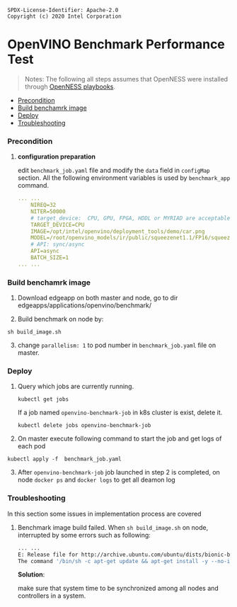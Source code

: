 ```
SPDX-License-Identifier: Apache-2.0
Copyright (c) 2020 Intel Corporation
```

# OpenVINO Benchmark Performance Test

> Notes: The following all steps assumes that OpenNESS were installed through [OpenNESS playbooks](https://github.com/otcshare/specs/blob/master/doc/getting-started/network-edge/controller-edge-node-setup.md).

- [Precondition](#precondition)
- [Build benchamrk image](#build-benchamrk-image)
- [Deploy](#deploy)
- [Troubleshooting](#troubleshooting)

### Precondition

1. **configuration preparation**

   edit `benchmark_job.yaml` file and modify the `data` field in `configMap` section. All the following environment variables is used by `benchmark_app` command.

   ```yaml
   ... ...    
       NIREQ=32
       NITER=50000
       # target_device:  CPU, GPU, FPGA, HDDL or MYRIAD are acceptable
       TARGET_DEVICE=CPU
       IMAGE=/opt/intel/openvino/deployment_tools/demo/car.png
       MODEL=/root/openvino_models/ir/public/squeezenet1.1/FP16/squeezenet1.1.xml
       # API: sync/async
       API=async
       BATCH_SIZE=1
   ... ...
   ```

### Build benchamrk image

1. Download edgeapp on both master and node, go to dir edgeapps/applications/openvino/benchmark/

2.  Build benchmark on node by:

   ```
   sh build_image.sh
   ```

3.  change `parallelism: 1` to pod number in `benchmark_job.yaml` file on master.

### Deploy 

1. Query which jobs are currently running.

   ```
   kubectl get jobs
   ```

   If a job named `openvino-benchmark-job` in k8s cluster is exist, delete it.

   ```
   kubectl delete jobs openvino-benchmark-job 
   ```

2.  On master execute following command to start the job and get logs of each pod 

   ```
   kubectl apply -f  benchmark_job.yaml
   ```

3.  After `openvino-benchmark-job` job launched in step 2 is completed, on node `docker ps`  and `docker logs` to get all deamon log 

### Troubleshooting

In this section some issues in implementation process are covered

1. Benchmark image build failed. When `sh build_image.sh` on node, interrupted by some errors such as following:

   ```sh
   ... ...
   E: Release file for http://archive.ubuntu.com/ubuntu/dists/bionic-backports/InRelease is not valid yet (invalid for another 5h 41min 27s). Updates for this repository will not be applied.
   The command '/bin/sh -c apt-get update && apt-get install -y --no-install-recommends     cpio     sudo     python3-pip     python3-setuptools     libboost-filesystem1.65     libboost-thread1.65     libboost-program-options1.65     lsb-release     libjson-c-dev' returned a non-zero code: 100
   ```

   **Solution**:

    make sure that system time to be synchronized among all nodes and controllers in a system.

